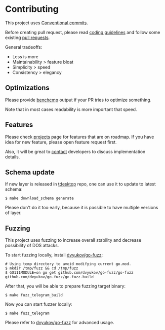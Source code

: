 # Contributing

This project uses [Conventional commits](https://www.conventionalcommits.org/en/v1.0.0/).

Before creating pull request, please read [coding guidelines](https://wiki.crdb.io/wiki/spaces/CRDB/pages/181371303/Go+coding+guidelines) and
follow some existing [pull requests](https://github.com/gotd/td/pulls).

General tradeoffs:
* Less is more
* Maintainability > feature bloat
* Simplicity > speed
* Consistency > elegancy

## Optimizations

Please provide [benchcmp](https://godoc.org/golang.org/x/tools/cmd/benchcmp) output if your PR
tries to optimize something.

Note that in most cases readability is more important that speed.


## Features

Please check [projects](https://github.com/gotd/td/projects) page for features that
are on roadmap. If you have idea for new feature, please open feature request first.

Also, it will be great to [contact](.github/SUPPORT.md) developers to discuss implementation
details.

## Schema update

If new layer is released in [tdesktop](https://github.com/telegramdesktop/tdesktop) repo, one can
use it to update to latest schema:

```console
$ make download_schema generate
```

Please don't do it too early, because it is possible to have multiple versions of
layer.

## Fuzzing

This project uses fuzzing to increase overall stability and decrease
possibility of DOS attacks.

To start fuzzing locally, install [dvyukov/go-fuzz](https://github.com/dvyukov/go-fuzz):
```console
# Using temp directory to avoid modifying current go.mod.
$ mkdir /tmp/fuzz && cd /tmp/fuzz
$ GO111MODULE=on go get github.com/dvyukov/go-fuzz/go-fuzz github.com/dvyukov/go-fuzz/go-fuzz-build
```

After that, you will be able to prepare fuzzing target binary:
```console
$ make fuzz_telegram_build
```
Now you can start fuzzer locally:
```console
$ make fuzz_telegram
```
Please refer to [dvyukov/go-fuzz](https://github.com/dvyukov/go-fuzz) for advanced usage.
